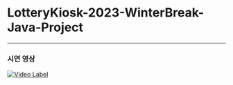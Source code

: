 # LotteryKiosk-2023-WinterBreak-Java-Project
---

### 시연 영상

[![Video Label](http://img.youtube.com/vi/J-t57aBg4yg/0.jpg)](https://youtu.be/J-t57aBg4yg)
